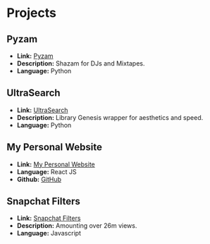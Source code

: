 # Projects

## Pyzam
- **Link:** [Pyzam](https://github.com/lukafilipxvic/Pyzam)
- **Description:** Shazam for DJs and Mixtapes.
- **Language:** Python

## UltraSearch
- **Link:** [UltraSearch](https://ultrasearch.cc)
- **Description:** Library Genesis wrapper for aesthetics and speed.
- **Language:** Python

## My Personal Website
- **Link:** [My Personal Website](https://lukafilipovic.com)
- **Language:** React JS
- **Github:** [GitHub](https://github.com/lukafilipxvic/lukafilipxvic.github.io)

## Snapchat Filters
- **Link:** [Snapchat Filters](https://www.snapchat.com/add/lukafilipxvic)
- **Description:** Amounting over 26m views.
- **Language:** Javascript
